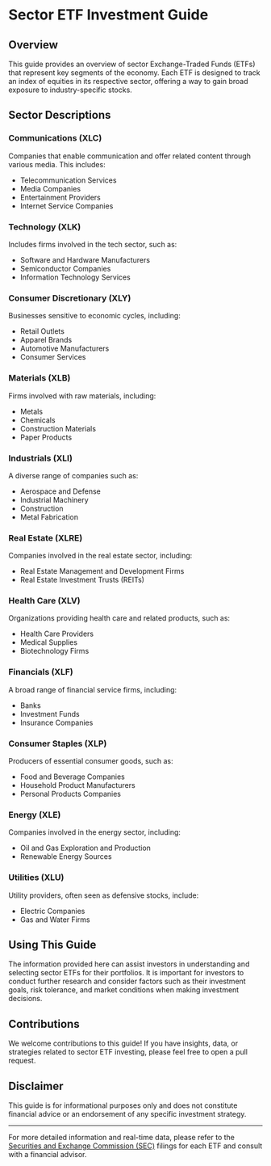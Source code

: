 # Sector ETF Investment Guide

## Overview
This guide provides an overview of sector Exchange-Traded Funds (ETFs) that represent key segments of the economy. Each ETF is designed to track an index of equities in its respective sector, offering a way to gain broad exposure to industry-specific stocks.

## Sector Descriptions

### Communications (XLC)
Companies that enable communication and offer related content through various media. This includes:

- Telecommunication Services
- Media Companies
- Entertainment Providers
- Internet Service Companies

### Technology (XLK)
Includes firms involved in the tech sector, such as:

- Software and Hardware Manufacturers
- Semiconductor Companies
- Information Technology Services

### Consumer Discretionary (XLY)
Businesses sensitive to economic cycles, including:

- Retail Outlets
- Apparel Brands
- Automotive Manufacturers
- Consumer Services

### Materials (XLB)
Firms involved with raw materials, including:

- Metals
- Chemicals
- Construction Materials
- Paper Products

### Industrials (XLI)
A diverse range of companies such as:

- Aerospace and Defense
- Industrial Machinery
- Construction
- Metal Fabrication

### Real Estate (XLRE)
Companies involved in the real estate sector, including:

- Real Estate Management and Development Firms
- Real Estate Investment Trusts (REITs)

### Health Care (XLV)
Organizations providing health care and related products, such as:

- Health Care Providers
- Medical Supplies
- Biotechnology Firms

### Financials (XLF)
A broad range of financial service firms, including:

- Banks
- Investment Funds
- Insurance Companies

### Consumer Staples (XLP)
Producers of essential consumer goods, such as:

- Food and Beverage Companies
- Household Product Manufacturers
- Personal Products Companies

### Energy (XLE)
Companies involved in the energy sector, including:

- Oil and Gas Exploration and Production
- Renewable Energy Sources

### Utilities (XLU)
Utility providers, often seen as defensive stocks, include:

- Electric Companies
- Gas and Water Firms

## Using This Guide
The information provided here can assist investors in understanding and selecting sector ETFs for their portfolios. It is important for investors to conduct further research and consider factors such as their investment goals, risk tolerance, and market conditions when making investment decisions.

## Contributions
We welcome contributions to this guide! If you have insights, data, or strategies related to sector ETF investing, please feel free to open a pull request.

## Disclaimer
This guide is for informational purposes only and does not constitute financial advice or an endorsement of any specific investment strategy.

---

For more detailed information and real-time data, please refer to the [Securities and Exchange Commission (SEC)](https://www.sec.gov) filings for each ETF and consult with a financial advisor.

